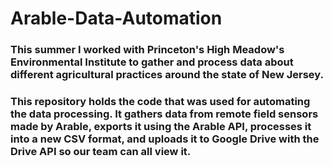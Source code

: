 # Arable-Data-Automation
### This summer I worked with Princeton's High Meadow's Environmental Institute to gather and process data about different agricultural practices around the state of New Jersey.

### This repository holds the code that was used for automating the data processing. It gathers data from remote field sensors made by Arable, exports it using the Arable API, processes it into a new CSV format, and uploads it to Google Drive with the Drive API so our team can all view it.  
